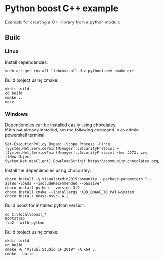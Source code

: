 # Python boost C++ example
Example for creating a C++ library from a python module

## Build

### Linux
Install dependencies:
```
sudo apt-get install libboost-all-dev python3-dev cmake g++
```

Build project using cmake:
```
mkdir build
cd build
cmake ..
make
```

### Windows
Dependencies can be installed easily using [chocolatey](https://chocolatey.org/install#individual).  
If it's not already installed, run the following command in an admin powershell terminal:
```
Set-ExecutionPolicy Bypass -Scope Process -Force; [System.Net.ServicePointManager]::SecurityProtocol = [System.Net.ServicePointManager]::SecurityProtocol -bor 3072; iex ((New-Object System.Net.WebClient).DownloadString('https://community.chocolatey.org/install.ps1'))
```

Install the dependencies using chocolatey:
```
choco install -y visualstudio2019community --package-parameters "--allWorkloads --includeRecommended --passive"
choco install python --version 3.9
choco install cmake --installargs 'ADD_CMAKE_TO_PATH=System'
choco install boost-msvc-14.2
```

Build boost for installed python version:
```
cd C:\local\boost_*
bootstrap
.\b2 --with-python
```

Build project using cmake:
```
mkdir build
cd build
cmake -G "Visual Studio 16 2019" -A x64 ..
cmake --build .
```